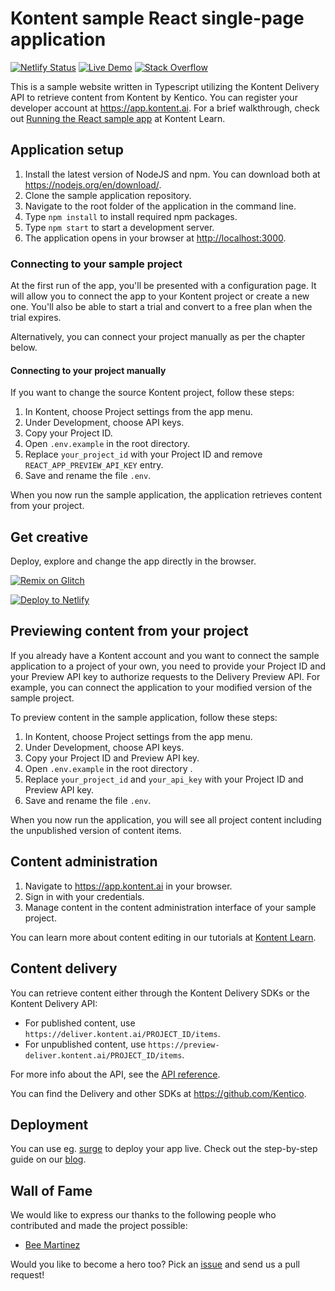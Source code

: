 # Kontent sample React single-page application

[![Netlify Status](https://api.netlify.com/api/v1/badges/5018e8db-b76e-4f19-8ad2-7fd9da21a2ee/deploy-status)](https://app.netlify.com/sites/kontent-sample-app-react/deploys)
[![Live Demo](https://img.shields.io/badge/live-demo-brightgreen.svg)](https://kontent-sample-app-react.netlify.app/)
[![Stack Overflow](https://img.shields.io/badge/Stack%20Overflow-ASK%20NOW-FE7A16.svg?logo=stackoverflow&logoColor=white)](https://stackoverflow.com/tags/kentico-kontent)

This is a sample website written in Typescript utilizing the Kontent Delivery API to retrieve content from Kontent by Kentico. You can register your developer account at <https://app.kontent.ai>. For a brief walkthrough, check out [Running the React sample app](https://kontent.ai/learn/tutorials/develop-apps/get-started/run-the-react-sample-app) at Kontent Learn.

## Application setup

1. Install the latest version of NodeJS and npm. You can download both at <https://nodejs.org/en/download/>.
2. Clone the sample application repository.
3. Navigate to the root folder of the application in the command line.
4. Type `npm install` to install required npm packages.
5. Type `npm start` to start a development server.
6. The application opens in your browser at <http://localhost:3000>.

### Connecting to your sample project

At the first run of the app, you'll be presented with a configuration page. It will allow you to connect the app to your Kontent project or create a new one. You'll also be able to start a trial and convert to a free plan when the trial expires.

Alternatively, you can connect your project manually as per the chapter below.

#### Connecting to your project manually

If you want to change the source Kontent project, follow these steps:

1. In Kontent, choose Project settings from the app menu.
2. Under Development, choose API keys.
3. Copy your Project ID.
4. Open `.env.example` in the root directory.
5. Replace `your_project_id` with your Project ID and remove `REACT_APP_PREVIEW_API_KEY` entry.
6. Save and rename the file `.env`.

When you now run the sample application, the application retrieves content from your project.

## Get creative

Deploy, explore and change the app directly in the browser.

[![Remix on Glitch](https://cdn.glitch.com/2703baf2-b643-4da7-ab91-7ee2a2d00b5b%2Fremix-button.svg)](https://glitch.com/edit/#!/remix/clone-from-repo?REPO_URL=https://github.com/Kentico/kontent-sample-app-react)

[![Deploy to Netlify](https://www.netlify.com/img/deploy/button.svg)](https://app.netlify.com/start/deploy?repository=https://github.com/Kentico/kontent-sample-app-react)

## Previewing content from your project

If you already have a Kontent account and you want to connect the sample application to a project of your own, you need to provide your Project ID and your Preview API key to authorize requests to the Delivery Preview API. For example, you can connect the application to your modified version of the sample project.

To preview content in the sample application, follow these steps:

1. In Kontent, choose Project settings from the app menu.
2. Under Development, choose API keys.
3. Copy your Project ID and Preview API key.
4. Open `.env.example` in the root directory .
5. Replace `your_project_id` and `your_api_key` with your Project ID and Preview API key.
6. Save and rename the file `.env`.

When you now run the application, you will see all project content including the unpublished version of content items.

## Content administration

1. Navigate to <https://app.kontent.ai> in your browser.
2. Sign in with your credentials.
3. Manage content in the content administration interface of your sample project.

You can learn more about content editing in our tutorials at [Kontent Learn](https://kontent.ai/learn/tutorials/write-and-collaborate/create-content/introducing-content-items).

## Content delivery

You can retrieve content either through the Kontent Delivery SDKs or the Kontent Delivery API:

- For published content, use `https://deliver.kontent.ai/PROJECT_ID/items`.
- For unpublished content, use `https://preview-deliver.kontent.ai/PROJECT_ID/items`.

For more info about the API, see the [API reference](https://kontent.ai/learn/reference).

You can find the Delivery and other SDKs at <https://github.com/Kentico>.

## Deployment

You can use eg. [surge](http://surge.sh/) to deploy your app live. Check out the step-by-step guide on our [blog](https://kontent.ai/blog/3-steps-to-rapidly-deploy-headless-single-page-app).

## Wall of Fame

We would like to express our thanks to the following people who contributed and made the project possible:

- [Bee Martinez](https://github.com/beemtz)

Would you like to become a hero too? Pick an [issue](https://github.com/Kentico/kontent-sample-app-react/issues) and send us a pull request!
